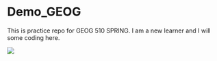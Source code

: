 # Demo_GEOG
This is practice repo for GEOG 510 SPRING. 
I am a new learner and I will some coding here.

![](https://media1.tenor.com/m/y2JXkY1pXkwAAAAC/cat-computer.gif)
